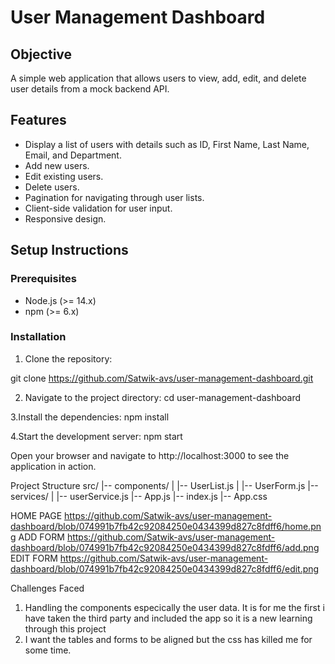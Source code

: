 # User Management Dashboard

## Objective

A simple web application that allows users to view, add, edit, and delete user details from a mock backend API.

## Features

- Display a list of users with details such as ID, First Name, Last Name, Email, and Department.
- Add new users.
- Edit existing users.
- Delete users.
- Pagination for navigating through user lists.
- Client-side validation for user input.
- Responsive design.

## Setup Instructions

### Prerequisites

- Node.js (>= 14.x)
- npm (>= 6.x)

### Installation

1. Clone the repository:


git clone https://github.com/Satwik-avs/user-management-dashboard.git

2. Navigate to the project directory:
cd user-management-dashboard

3.Install the dependencies:
npm install

4.Start the development server:
npm start

Open your browser and navigate to http://localhost:3000 to see the application in action.

Project Structure
src/
|-- components/
|   |-- UserList.js
|   |-- UserForm.js
|-- services/
|   |-- userService.js
|-- App.js
|-- index.js
|-- App.css

HOME PAGE 
https://github.com/Satwik-avs/user-management-dashboard/blob/074991b7fb42c92084250e0434399d827c8fdff6/home.png
ADD FORM
https://github.com/Satwik-avs/user-management-dashboard/blob/074991b7fb42c92084250e0434399d827c8fdff6/add.png
EDIT FORM
https://github.com/Satwik-avs/user-management-dashboard/blob/074991b7fb42c92084250e0434399d827c8fdff6/edit.png

Challenges Faced
1. Handling the components especically the user data. It is for me the first i have taken the third party and included the app so it is a new learning through this project 
2. I want the tables and forms to be aligned but the css has killed me for some time.
